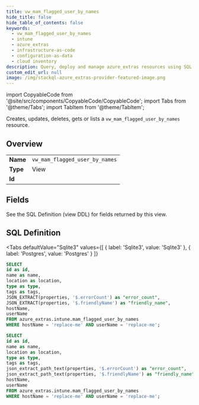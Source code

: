 ```yaml
--- 
title: vw_mam_flagged_user_by_names
hide_title: false
hide_table_of_contents: false
keywords:
  - vw_mam_flagged_user_by_names
  - intune
  - azure_extras
  - infrastructure-as-code
  - configuration-as-data
  - cloud inventory
description: Query, deploy and manage azure_extras resources using SQL
custom_edit_url: null
image: /img/stackql-azure_extras-provider-featured-image.png
---
```


import CopyableCode from '@site/src/components/CopyableCode/CopyableCode';
import Tabs from '@theme/Tabs';
import TabItem from '@theme/TabItem';

Creates, updates, deletes, gets or lists a <code>vw_mam_flagged_user_by_names</code> resource.

## Overview
<table><tbody>
<tr><td><b>Name</b></td><td><code>vw_mam_flagged_user_by_names</code></td></tr>
<tr><td><b>Type</b></td><td>View</td></tr>
<tr><td><b>Id</b></td><td><CopyableCode code="azure_extras.intune.vw_mam_flagged_user_by_names" /></td></tr>
</tbody></table>

## Fields

See the SQL Definition (view DDL) for fields returned by this view.

## SQL Definition

<Tabs
defaultValue="Sqlite3"
values={[
{ label: 'Sqlite3', value: 'Sqlite3' },
{ label: 'Postgres', value: 'Postgres' }
]}
>
<TabItem value="Sqlite3">

```sql
SELECT
id as id,
name as name,
location as location,
type as type,
tags as tags,
JSON_EXTRACT(properties, '$.errorCount') as "error_count",
JSON_EXTRACT(properties, '$.friendlyName') as "friendly_name",
hostName,
userName
FROM azure_extras.intune.mam_flagged_user_by_names
WHERE hostName = 'replace-me' AND userName = 'replace-me';
```

</TabItem>
<TabItem value="Postgres">

```sql
SELECT
id as id,
name as name,
location as location,
type as type,
tags as tags,
json_extract_path_text(properties, '$.errorCount') as "error_count",
json_extract_path_text(properties, '$.friendlyName') as "friendly_name",
hostName,
userName
FROM azure_extras.intune.mam_flagged_user_by_names
WHERE hostName = 'replace-me' AND userName = 'replace-me';
```

</TabItem>
</Tabs>
